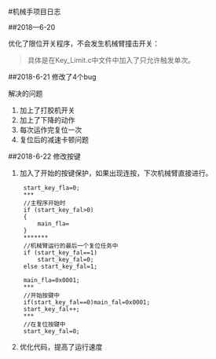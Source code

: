 #机械手项目日志

##2018—6-20

优化了限位开关程序，不会发生机械臂撞击开关：
>具体是在Key_Limit.c中文件中加入了只允许触发单次。

##2018-6-21 修改了4个bug

解决的问题

1. 加上了打胶机开关
2. 加上了下降的动作
3. 每次运作完复位一次
4. 复位后的减速卡顿问题

##2018-6-22 修改按键

1. 加入了开始的按键保护，如果出现连按，下次机械臂直接进行。
    
        start_key_fla=0;
        ***
        //主程序开始时
        if (start_key_fal>0)
        {  
            main_fla=
        }
        *******
        //机械臂运行的最后一个复位任务中
        if (start_key_fal==1)
            start_key_fal=0;
        else start_key_fal=1;
        
        main_fla=0x0001;
        ***
        //开始按键中
        if(start_key_fal==0)main_fal=0x0001;
        start_key_fal++;
        ***
        //在复位按键中
        start_key_fal=0;   

2. 优化代码，提高了运行速度
       
    